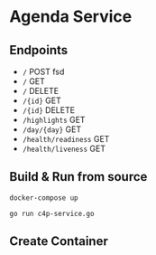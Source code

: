 # Agenda Service

## Endpoints

- `/` POST fsd
- `/` GET
- `/` DELETE
- `/{id}` GET
- `/{id}` DELETE
- `/highlights` GET
- `/day/{day}` GET
- `/health/readiness` GET
- `/health/liveness` GET


## Build & Run from source

```shell
docker-compose up 
```

```shell
go run c4p-service.go
```
## Create Container